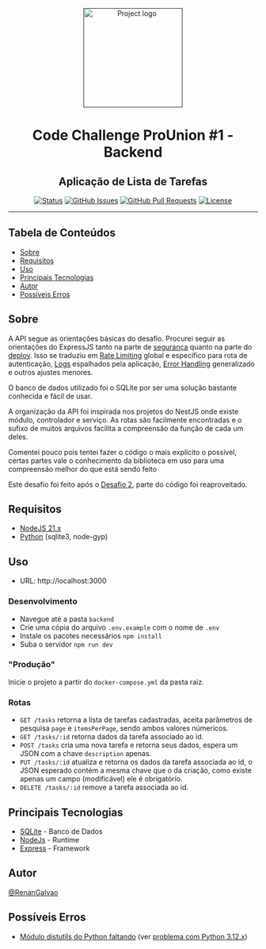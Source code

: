 <div align="center">
  <a href="" rel="noopener">
 <img width=200px height=200px src="https://cdn.pixabay.com/photo/2021/03/27/06/31/code-6127616_1280.png" alt="Project logo"></a>
</div>

<h1 align="center">Code Challenge ProUnion #1 - Backend</h1>
<h2 align="center">Aplicação de Lista de Tarefas</h2>

<div align="center">

  [![Status](https://img.shields.io/badge/status-active-success.svg)]() 
  [![GitHub Issues](https://img.shields.io/github/issues/RenanGalvao/code-challenge-prounion-1.svg)](https://github.com/RenanGalvao/code-challenge-prounion-1/issues)
  [![GitHub Pull Requests](https://img.shields.io/github/issues-pr/RenanGalvao/code-challenge-prounion-1.svg)](https://github.com/RenanGalvao/code-challenge-prounion-1/pulls)
  [![License](https://img.shields.io/badge/license-MIT-blue.svg)](/LICENSE)
  
</div>

---

## Tabela de Conteúdos
- [Sobre](#sobre)
- [Requisitos](#requisitos)
- [Uso](#uso)
- [Principais Tecnologias](#tec)
- [Autor](#autor)
- [Possíveis Erros](#erros)


## Sobre <a name="sobre"></a>
A API segue as orientações básicas do desafio. Procurei seguir as orientações do ExpressJS tanto na parte de [segurança](https://expressjs.com/en/advanced/best-practice-security.html) quanto na parte do [deploy](https://expressjs.com/en/advanced/best-practice-performance.html). Isso se traduziu em [Rate Limiting](https://www.cloudflare.com/pt-br/learning/bots/what-is-rate-limiting/) global e específico para rota de autenticação, [Logs](https://blog.vindi.com.br/logs-monitoramento/) espalhados pela aplicação, [Error Handling](https://www.tritondatacenter.com/node-js/production/design/errors) generalizado e outros ajustes menores. 

O banco de dados utilizado foi o SQLite por ser uma solução bastante conhecida e fácil de usar.

A organização da API foi inspirada nos projetos do NestJS onde existe módulo, controlador e serviço. As rotas são facilmente encontradas e o sufixo de muitos arquivos facilita a compreensão da função de cada um deles.

Comentei pouco pois tentei fazer o código o mais explícito o possível, certas partes vale o conhecimento da biblioteca em uso para uma compreensão melhor do que está sendo feito

Este desafio foi feito após o [Desafio 2](https://github.com/RenanGalvao/code-challenge-prounion-2), parte do código foi reaproveitado.


## Requisitos <a name="requisitos"></a>
- [NodeJS 21.x](https://nodejs.org/en/download/prebuilt-installer/current)
- [Python](https://www.python.org/downloads/) (sqlite3, node-gyp)


## Uso <a name="uso"></a>
- URL: http://localhost:3000

### Desenvolvimento
- Navegue até a pasta ``backend``
- Crie uma cópia do arquivo ``.env.example`` com o nome de ``.env``
- Instale os pacotes necessários ``npm install``
- Suba o servidor ``npm run dev``

### "Produção"
Inicie o projeto a partir do ``docker-compose.yml`` da pasta raiz.

### Rotas
- ``GET /tasks`` retorna a lista de tarefas cadastradas, aceita parâmetros de pesquisa ``page`` e ``itemsPerPage``, sendo ambos valores númericos.
- ``GET /tasks/:id`` retorna dados da tarefa associado ao id.
- ``POST /tasks`` cria uma nova tarefa e retorna seus dados, espera um JSON com a chave ``description`` apenas.
- ``PUT /tasks/:id`` atualiza e retorna os dados da tarefa associada ao id, o JSON esperado contém a mesma chave que o da criação, como existe apenas um campo (modificável) ele é obrigatório.
- ``DELETE /tasks/:id`` remove a tarefa associada ao id.


## Principais Tecnologias <a name="tec"></a>
- [SQLite](https://www.sqlite.org/index.html) - Banco de Dados
- [NodeJs](https://nodejs.org/en/) - Runtime
- [Express](https://expressjs.com/) - Framework


## Autor <a name="autor"></a>
[@RenanGalvao](https://renangalvao.github.io/whoami/)

## Possíveis Erros <a name="erros"></a>
- [Módulo distutils do Python faltando](https://pypi.org/project/setuptools/) (ver [problema com Python 3.12.x](https://stackoverflow.com/questions/77247893/modulenotfounderror-no-module-named-distutils-in-python-3-12))